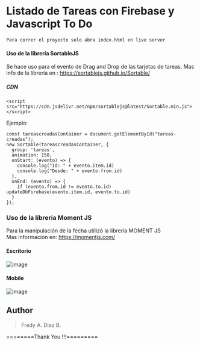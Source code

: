 # Listado de Tareas con Firebase y Javascript To Do

```
Para correr el proyecto solo abra index.html en live server
```
#### Uso de la librería SortableJS
Se hace uso para el evento de Drag and Drop de las tarjetas de tareas.
Mas info de la librería en : https://sortablejs.github.io/Sortable/
##### CDN 
```
<script src="https://cdn.jsdelivr.net/npm/sortablejs@latest/Sortable.min.js"></script>
```
Ejemplo:
```
const tareascreadasContainer = document.getElementById("tareas-creadas");
new Sortable(tareascreadasContainer, {
  group: 'tareas',
  animation: 150,
  onStart: (evento) => { 
    console.log("Id: " + evento.item.id)
    console.log("Desde: " + evento.from.id)
  },
  onEnd: (evento) => {   
    if (evento.from.id != evento.to.id) updateDbFirebase(evento.item.id, evento.to.id)
  }
});
```
### Uso de la librería Moment JS
Para la manipulación de la fecha utilizó la librería MOMENT JS <br>
Mas información en: https://momentjs.com/ 


#### Escritorio
![image](https://user-images.githubusercontent.com/16197568/180519807-fd246b4b-6898-444f-b377-6818dc433380.png)

#### Mobile
![image](https://user-images.githubusercontent.com/16197568/180519524-5e4bde22-3eb2-4351-b806-229a0cd2d3b9.png)


## Author

<blockquote>
Fredy A. Diaz B.

</blockquote>

========Thank You !!!=========
